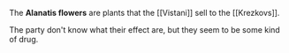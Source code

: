 The **Alanatis flowers** are plants that the [[Vistani]] sell to the [[Krezkovs]].

The party don't know what their effect are, but they seem to be some kind of drug.